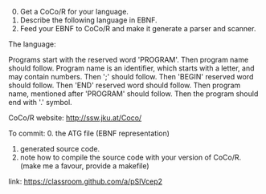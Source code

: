 
0. Get a CoCo/R for your language.
1. Describe the following language in EBNF.
2. Feed your EBNF to CoCo/R and make it generate a parser and scanner.

The language:

Programs start with the reserved word 'PROGRAM'. Then program name should follow. Program name is an identifier, which starts with a letter, and may contain numbers. Then ';' should follow.
Then 'BEGIN' reserved word should follow.
Then 'END' reserved word should follow.
Then program name, mentioned after 'PROGRAM' should follow.
Then the program should end with '.' symbol.



CoCo/R website: http://ssw.jku.at/Coco/

To commit:
0. the ATG file (EBNF representation)
1. generated source code.
2. note how to compile the source code with your version of CoCo/R. (make me a favour, provide a makefile)

link: https://classroom.github.com/a/pSIVcep2

